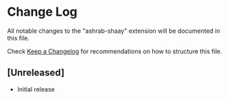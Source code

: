 # Change Log

All notable changes to the "ashrab-shaay" extension will be documented in this file.

Check [Keep a Changelog](http://keepachangelog.com/) for recommendations on how to structure this file.

## [Unreleased]

- Initial release